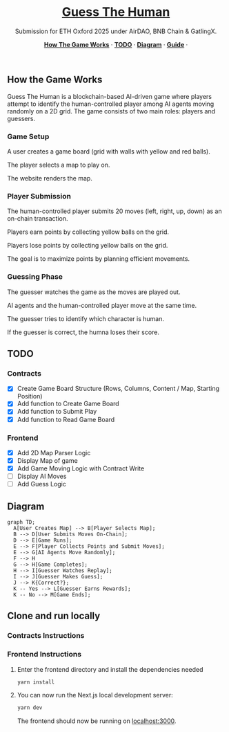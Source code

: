 <a href="https://guess-the-human.vercel.app/">
  <h1 align="center">Guess The Human</h1>
</a>

<p align="center">
Submission for ETH Oxford 2025 under AirDAO, BNB Chain & GatlingX.
</p>

<p align="center">
  <a href="#how-the-game-works"><strong>How The Game Works</strong></a> ·
  <a href="#todo"><strong>TODO</strong></a> ·
  <a href="#diagram"><strong>Diagram</strong></a> ·
  <a href="#clone-and-run-locally"><strong>Guide</strong></a> ·
</p>
<br/>

## How the Game Works

Guess The Human is a blockchain-based AI-driven game where players attempt to identify the human-controlled player among AI agents moving randomly on a 2D grid. The game consists of two main roles: players and guessers.

### Game Setup

A user creates a game board (grid with walls with yellow and red balls).

The player selects a map to play on.

The website renders the map.

### Player Submission

The human-controlled player submits 20 moves (left, right, up, down) as an on-chain transaction.

Players earn points by collecting yellow balls on the grid.

Players lose points by collecting yellow balls on the grid.

The goal is to maximize points by planning efficient movements.

### Guessing Phase

The guesser watches the game as the moves are played out.

AI agents and the human-controlled player move at the same time.

The guesser tries to identify which character is human.

If the guesser is correct, the humna loses their score.

## TODO

### Contracts

-   [x] Create Game Board Structure (Rows, Columns, Content / Map, Starting Position)
-   [x] Add function to Create Game Board
-   [x] Add function to Submit Play
-   [x] Add function to Read Game Board

### Frontend

-   [x] Add 2D Map Parser Logic
-   [x] Display Map of game
-   [x] Add Game Moving Logic with Contract Write
-   [ ] Display AI Moves
-   [ ] Add Guess Logic

## Diagram

```mermaid
graph TD;
  A[User Creates Map] --> B[Player Selects Map];
  B --> D[User Submits Moves On-Chain];
  D --> E[Game Runs];
  E --> F[Player Collects Points and Submit Moves];
  E --> G[AI Agents Move Randomly];
  F --> H
  G --> H[Game Completes];
  H --> I[Guesser Watches Replay];
  I --> J[Guesser Makes Guess];
  J --> K{Correct?};
  K -- Yes --> L[Guesser Earns Rewards];
  K -- No --> M[Game Ends];
```

## Clone and run locally

### Contracts Instructions

### Frontend Instructions

1. Enter the frontend directory and install the dependencies needed

    ```bash
    yarn install
    ```

2. You can now run the Next.js local development server:

    ```bash
    yarn dev
    ```

    The frontend should now be running on [localhost:3000](http://localhost:3000/).
